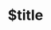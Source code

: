 ---
title: $title
second_title: Aspose.3D voor .NET API-referentie
description: $description
type: docs
weight: $weight
url: /nl/net/$ref/
---